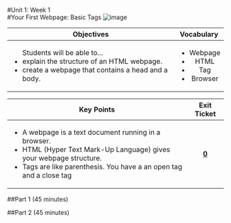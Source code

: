 #Unit 1: Week 1  
#Your First Webpage: Basic Tags
![image](http://i.imgur.com/eqnjBR6.png)

| Objectives | Vocabulary |
|-------|:-------:|
| <ul>Students will be able to...<li> explain the structure of an HTML webpage.</li> <li>create a webpage that contains a head and a body.</li> </ul>  | <ul> <li>Webpage</li> <li>HTML</li> <li>Tag</li> <li>Browser</li> </ul> | 

| Key Points | Exit Ticket |
|-------|:-------:|
| <ul> <li>A webpage is a text document running in a browser.</li> <li>HTML (Hyper Text Mark-Up Language) gives your webpage structure.</li> <li>Tags are like parenthesis. You have a an open tag and a close tag</li>  </ul> | [**0**](unitsYear1/unit0) | 

##Part 1 (45 minutes)

##Part 2 (45 minutes)